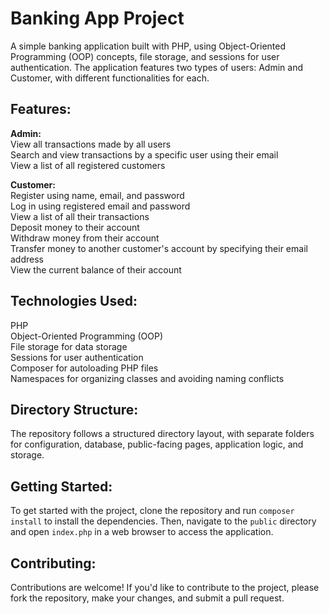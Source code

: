 Banking App Project
===
A simple banking application built with PHP, using Object-Oriented Programming (OOP) concepts, file storage, and sessions for user authentication. The application features two types of users: Admin and Customer, with different functionalities for each.

Features:
---
**Admin:** </br>
View all transactions made by all users </br>
Search and view transactions by a specific user using their email </br>
View a list of all registered customers </br>

**Customer:** </br>
Register using name, email, and password </br>
Log in using registered email and password </br>
View a list of all their transactions </br>
Deposit money to their account </br>
Withdraw money from their account </br>
Transfer money to another customer's account by specifying their email address </br>
View the current balance of their account </br>

Technologies Used:
---
PHP </br>
Object-Oriented Programming (OOP) </br>
File storage for data storage </br>
Sessions for user authentication </br>
Composer for autoloading PHP files </br>
Namespaces for organizing classes and avoiding naming conflicts </br>

Directory Structure:
---
The repository follows a structured directory layout, with separate folders for configuration, database, public-facing pages, application logic, and storage.

Getting Started:
---
To get started with the project, clone the repository and run `composer install` to install the dependencies. Then, navigate to the `public` directory and open `index.php` in a web browser to access the application.

Contributing:
---
Contributions are welcome! If you'd like to contribute to the project, please fork the repository, make your changes, and submit a pull request.
